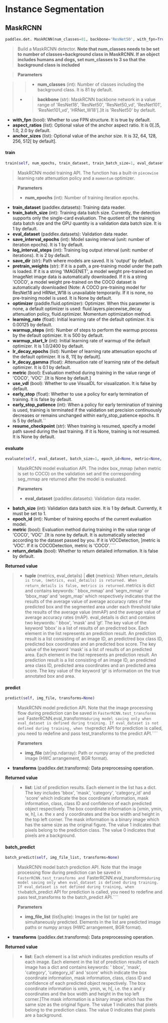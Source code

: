 # Instance Segmentation

## MaskRCNN

```python
paddlex.det. MaskRCNN(num_classes=81, backbone='ResNet50', with_fpn=True, aspect_ratios=[0.5, 1.0, 2.0], anchor_sizes=[32, 64, 128, 256, 512])
```

> Build a MaskRCNN detector. **Note that num_classes needs to be set to number of classes+background class in MaskRCNN. If an object includes humans and dogs, set num_classes to 3 so that the background class is included**

> **Parameters**

> > - **num_classes** (int): Number of classes including the background class. It is 81 by default.
> - > **backbone** (str): MaskRCNN backbone network in a value range of 'ResNet18', 'ResNet50', 'ResNet50_vd', 'ResNet101', 'ResNet101_vd', 'HRNet_W18'[.]It is 'ResNet50' by default.
- **with_fpn** (bool): Whether to use FPN structure. It is true by default.
- **aspect_ratios** (list): Optional value of the anchor aspect ratio. It is 0[.]5, 1.0, 2.0 by default.
- **anchor_sizes** (list): Optional value of the anchor size. It is 32, 64, 128, 256, 512[ by default].



#### train

```python
train(self, num_epochs, train_dataset, train_batch_size=1, eval_dataset=None, save_interval_epochs=1, log_interval_steps=20, save_dir='output', pretrain_weights='IMAGENET', optimizer=None, learning_rate=1.0/800, warmup_steps=500, warmup_start_lr=1.0 / 2400, lr_decay_epochs=[8, 11], lr_decay_gamma=0.1, metric=None, use_vdl=False, early_stop=False, early_stop_patience=5, resume_checkpoint=None)
```

> MaskRCNN model training API. The function has a built-in `piecewise` learning rate attenuation policy and a `momentum` optimizer.

> **Parameters**
> - **num_epochs** (int): Number of training iteration epochs.
- **train_dataset** (paddlex.datasets): Training data reader.
- **train_batch_size** (int): Training data batch size. Currently, the detection supports only the single-card evaluation. The quotient of the training data batch size and the GPU quantity is a validation data batch size. It is 1 by default.
- **eval_dataset** (paddlex.datasets): Validation data reader.
- **save_interval_epochs** (int): Model saving interval (unit: number of iteration epochs). It is 1 by default.
- **log_interval_steps** (int): Training log output interval (unit: number of iterations). It is 2 by default.
- **save_dir** (str): Path where models are saved. It is 'output' by default.
- **pretrain_weights** (str): If it is a path, a pre-training model under the path is loaded. If it is a string 'IMAGENET', a model weight pre-trained on ImageNet image data is automatically downloaded. If it is a string 'COCO', a model weight pre-trained on the COCO dataset is automatically downloaded (Note: A COCO pre-training model for ResNet18 and HRNet_W18 is unavailable temporarily. If it is none, no pre-training model is used. It is None by default.
- **optimizer** (paddle.fluid.optimizer): Optimizer. When this parameter is none, a default optimizer is used: fluid.layers.piecewise_decay attenuation policy, fluid.optimizer. Momentum optimization method.
- **learning_rate** (float): Initial learning rate of the default optimizer. It is 0.00125 by default.
- **warmup_steps** (int): Number of steps to perform the warmup process by the default optimizer. It is 500 by default.
- **warmup_start_lr** (int): Initial learning rate of warmup of the default optimizer. It is 1.0/2400 by default.
- **lr_decay_epochs** (list): Number of learning rate attenuation epochs of the default optimizer. It is 8, 11[ by default].
- **lr_decay_gamma** (float): Attenuation rate of learning rate of the default optimizer. It is 0.1 by default.
- **metric** (bool): Evaluation method during training in the value range of 'COCO', 'VOC' .[It is None by default.]
- **use_vdl** (bool): Whether to use VisualDL for visualization. It is false by default.
- **early_stop** (float): Whether to use a policy for early termination of training. It is false by default.
- **early_stop_patience** (int): When a policy for early termination of training is used, training is terminated if the validation set precision continuously decreases or remains unchanged within early_stop_patience epochs. It is 5 by default.``
- **resume_checkpoint** (str): When training is resumed, specify a model path saved during the last training. If it is None, training is not resumed. It is None by default.



#### evaluate

```python
evaluate(self, eval_dataset, batch_size=1, epoch_id=None, metric=None, return_details=False)
```

> MaskRCNN model evaluation API. The index box_mmap (when metric is set to COCO) on the validation set and the corresponding seg_mmap are returned after the model is evaluated.

> **Parameters**
> - **eval_dataset** (paddlex.datasets): Validation data reader.
- **batch_size** (int): Validation data batch size. It is 1 by default. Currently, it must be set to 1.
- **epoch_id** (int): Number of training epochs of the current evaluation model.
- **metric** (bool): Evaluation method during training in the value range of 'COCO', 'VOC' .[It is none by default. It is automatically selected according to the dataset passed by you. If it is VOCDetection, ]metric is 'VOC'. If it is COCODetection, metric is 'COCO'.````
- **return_details** (bool): Whether to return detailed information. It is false by default.


**Returned value**
> - **tuple** (metrics, eval_details) | **dict** (metrics): When return_details` is true, (metrics, eval_details) is returned. When return_details is false, metrics is returned.`metrics is dict and contains keywords: ' bbox_mmap' and 'segm_mmap' or ’bbox_map‘ and 'segm_map' which respectively indicates that the results of the average value of average accuracy rates of the predicted box and the segmented area under each threshold take the results of the average value (mmAP) and the average value of average accuracy rates (mAP). eval_details is dict and contains two keywords: ' bbox', 'mask' and ’gt‘. The key value of the keyword 'bbox' is a list of results of an predictred box. Each element in the list represents an prediction result. An prediction result is a list consisting of an image ID, an predictred box class ID, predicted box coordinates and an predicted box score. The key value of the keyword 'mask' is a list of results of an predicted area. Each element in the list represents an prediction result. An prediction result is a list consisting of an image ID, an predicted area class ID, predicted area coordinates and an predicted area score. The key value of the keyword ’gt‘ is information on the true annotated box and area.



#### predict

```python
predict(self, img_file, transforms=None)
```

> MaskRCNN model prediction API. Note that the image processing flow during prediction can be saved in `FasterRCNN.test_transforms and `FasterRCNN.eval_transforms` during model saving only when eval_dataset is defined during training. If eval_dataset is not defined during training, when the `predict API for prediction is called, you need to redefine and pass test_transforms to the predict API.````

> **Parameters**
> - **img_file** (str|np.ndarray): Path or numpy array of the predicted image (HWC arrangement, BGR format).
- **transforms** (paddlex.det.transforms): Data preprocessing operation.

**Returned value**
> - **list**: List of prediction results. Each element in the list has a dict. The key includes 'bbox', 'mask', 'category', 'category_id' and 'score' which indicate the box coordinate information, mask information, class, class ID and confidence of each predicted object respectively. The box coordinate information is [xmin, ymin, w, h], i.e. the x and y coordinates and the box width and height in the top left corner. The mask information is a binary image which has the same size as the original figure. The value 1 indicates that pixels belong to the prediction class. The value 0 indicates that pixels are a background.




#### batch_predict

```python
batch_predict(self, img_file_list, transforms=None)
```

> MaskRCNN model batch prediction API. Note that the image processing flow during prediction can be saved in `FasterRCNN.test_transforms and `FasterRCNN.eval_transforms` during model saving only when eval_dataset is defined during training. If eval_dataset is not defined during training, when the `batch_predict API for prediction is called, you need to redefine and pass test_transforms to the batch_predict API.````

> **Parameters**
> - **img_file_list** (list|tuple): Images in the list (or tuple) are simultaneously predicted. Elements in the list are predicted image paths or numpy arrays (HWC arrangement, BGR format).
- **transforms** (paddlex.det.transforms): Data preprocessing operation.

**Returned value**
> - **list**: Each element is a list which indicates prediction results of each image. Each element in the list of prediction results of each image has a dict and contains keywords: ' bbox', 'mask', 'category', 'category_id' and 'score' which indicate the box coordinate information, mask information, class, class ID and confidence of each predicted object respectively. The box coordinate information is xmin, ymin, w, h[, i.e. the x and y coordinates and the box width and height in the top left corner.]The mask information is a binary image which has the same size as the original figure. The value 1 indicates that pixels belong to the prediction class. The value 0 indicates that pixels are a background.


